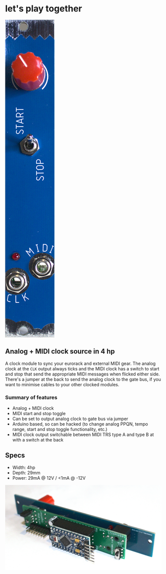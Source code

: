 # let's play together

![module front](module.jpg)

## Analog + MIDI clock source in 4 hp

A clock module to sync your eurorack and external MIDI gear. The analog clock at the `CLK` output always ticks and the MIDI clock has a switch to start and stop that send the appropriate MIDI messages when flicked either side. There's a jumper at the back to send the analog clock to the gate bus, if you want to minimise cables to your other clocked modules.

### Summary of features

- Analog + MIDI clock
- MIDI start and stop toggle
- Can be set to output analog clock to gate bus via jumper
- Arduino based, so can be hacked (to change analog PPQN, tempo range, start and stop toggle functionality, etc.)
- MIDI clock output switchable between MIDI TRS type A and type B at with a switch at the back

## Specs

- Width: 4hp
- Depth: 29mm
- Power: 29mA @ 12V / <1mA @ -12V

![electronics view](back.jpg)
